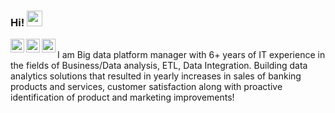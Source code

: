 ### Hi! <img src="https://media.giphy.com/media/hvRJCLFzcasrR4ia7z/giphy.gif" width="25px">
<a href="https://www.linkedin.com/in/your_profile">
  <img align="left" alt="[LinkdeIn](https://www.linkedin.com/in/ekaterina-kucherova-33897599/)" width="22px" src="https://cdn.jsdelivr.net/npm/simple-icons@v3/icons/linkedin.svg" />
</a>
<a href="https://t.me/your_profile">
  <img align="left" alt="@ku4eryashe4ka" width="22px" src="https://cdn.jsdelivr.net/npm/simple-icons@v3/icons/telegram.svg" />
</a>
<a href="https://www.instagram.com/your_profile">
  <img align="left" alt="@ku4eryashe4ka" width="22px" src="https://cdn.jsdelivr.net/npm/simple-icons@v3/icons/instagram.svg" />
</a>

<br />
I am Big data platform manager with 6+ years of IT experience in the fields of Business/Data analysis, ETL, Data Integration. Building data analytics solutions that resulted in yearly increases in sales of banking products and services, customer satisfaction along with proactive identification of product and marketing improvements!
<br />
